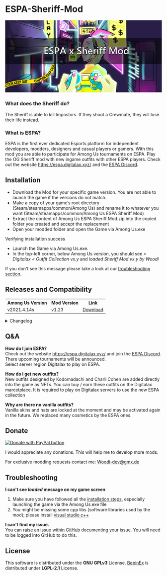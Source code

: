 # ESPA-Sheriff-Mod

<img src ="Pics/title.png" width="1000"></img>

<h3>What does the Sheriff do?</h3>
The Sheriff is able to kill Impostors. If they shoot a Crewmate, they will lose their life instead.
<h3>What is ESPA?</h3>
ESPA is the first ever dedicated Esports platform for independent developers, modders, designers and casual players or gamers.
With this mod you are able to participate for Among Us tournaments on ESPA. Play the OG Sheriff mod with new ingame outfits with other ESPA players.
Check out the website <a href="https://espa.digitalax.xyz/">https://espa.digitalax.xyz/</a> and the <a href="https://discord.com/invite/QM6CktUsKw">ESPA Discord</a>.

<h2 id="installation"> Installation </h2>
<ul>
<li>Download the Mod for your specific game version. You are not able to launch the game if the versions do not match.</li>
<li>Make a copy of your game’s root directory (Steam/steamapps/common/Among Us) and rename it to whatever you want (Steam/steamapps/common/Among Us ESPA Sheriff Mod) </li>
<li>Extract the content of Among Us ESPA Sheriff Mod.zip into the copied folder you created and accept the replacement</li>
<li>Open your modded folder and open the Game via Among Us.exe</li>
</ul>
<p>Verifying installation success<p>
<ul>
  <li>Launch the Game via Among Us.exe.
  <li>In the top-left corner, below Among Us version, you should see <em>> Digitalax < Outfit Collection vx.y</em> and <em>loaded Sheriff Mod vx.y by Woodi </em>
</ul>
<p>If you don't see this message please take a look at our 
  <a href="#troubleshooting">troubleshooting section</a>.
</p>
 
<h2>Releases and Compatibility</h2>
 
 <table style="width:100%">
  <tr>
    <th>Among Us Version</th>
    <th>Mod Version</th>
    <th>Link</th>
      </tr>
        <tr>
    <td>v2021.4.14s</td>
    <td>v1.23</td>
    <td><a href="https://github.com/Woodi-dev/ESPA-Sheriff-Mod/releases/download/v1.23_2021.4.14s/Among.Us.ESPA.Sherif.fv1.23.v2021.4.14s.zip">Download</></td>



</table>
<details>
  <summary>Changelog</summary>
</details>
<h2>Q&A</h2>
 
<p><b>How do I join ESPA?</b></br>
Check out the website <a href="https://espa.digitalax.xyz/">https://espa.digitalax.xyz/</a> and join the <a href="https://discord.com/invite/QM6CktUsKw">ESPA Discord</a>. There upcoming tournaments will be announced. </br> Select server region Digitalax to play on ESPA.</p>

<p><b>How do i get new outfits?</b></br>
New outfits designed by Kodomadachi and Charli Cohen are added directly into the game as NFTs. You can buy / earn these outfits on the Digitalax marcetplace.
It is required to play on Digitalax servers to use the new ESPA collection</p>

<p><b>Why are there no vanilla outfits?</b></br>
Vanilla skins and hats are locked at the moment and may be activated again in the future. We replaced many cosmetics by the ESPA ones.</p>

<h2>Donate</h2>

<a href="https://www.paypal.com/donate?hosted_button_id=TWGK7A9VBVPRU"><img src ="https://www.paypalobjects.com/en_US/DK/i/btn/btn_donateCC_LG.gif" alt="Donate with PayPal button" ></img></a>


I would appreciate any donations. This will help me to develop more mods.

For exclusive modding requests contact me: <a href="mailto:Woodi-dev@gmx.de">Woodi-dev@gmx.de</a>

<h2 id="troubleshooting">Troubleshooting</h2>

<p><b>I can't see <em>loaded</em> message on my game screen</b></br>
<ol>
  <li>Make sure you have followed all the <a href="#installation">installation steps</a>, especially launching the game via the Among Us.exe file</li>
  <li>You might be missing some cpp libs (software libraries used by the mod); please install 
    <a href="https://aka.ms/vs/16/release/vc_redist.x86.exe">visual studio c++</a>
  </li>
</ol>
</p>

<p><b>I can't find my issue.</b></br>
You can <a href="https://github.com/Woodi-dev/Among-Us-Sheriff-Mod/issues/new">raise an issue within GitHub</a> documenting your issue. You will need to be logged into GitHub to do this.
</p>

<h2>License</h2>
<p>This software is distributed under the <b>GNU GPLv3</b> License.
<a href="https://github.com/BepInEx/BepInEx">BepinEx</a> is distributed under <b>LGPL-2.1</b> License.</p>
